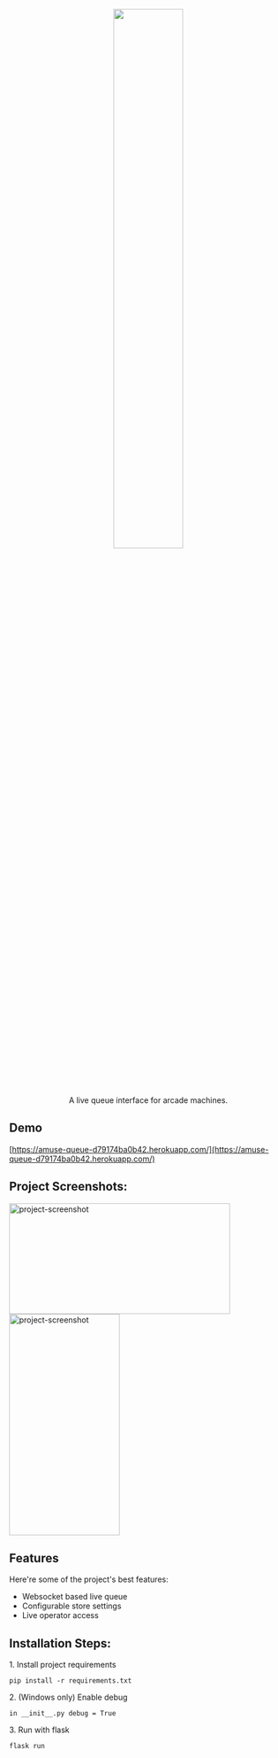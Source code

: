 <p align="center"><img src="https://socialify.git.ci/Yonokid/AmuseQueue/image?language=1&name=1&owner=1&pattern=Transparent&stargazers=1&theme=Dark" style="width: 50%; height=50%;"></p>

<p align="center" id="description">A live queue interface for arcade machines.</p>

<h2>Demo</h2>

[https://amuse-queue-d79174ba0b42.herokuapp.com/](https://amuse-queue-d79174ba0b42.herokuapp.com/)

<h2>Project Screenshots:</h2>

<img src="https://files.catbox.moe/cfh7wz.png" alt="project-screenshot" width="400" height="200/">

<img src="https://files.catbox.moe/bsgsea.png" alt="project-screenshot" width="200" height="400/">

  
  
<h2>Features</h2>

Here're some of the project's best features:

*   Websocket based live queue
*   Configurable store settings
*   Live operator access

<h2>Installation Steps:</h2>

<p>1. Install project requirements</p>

```
pip install -r requirements.txt
```

<p>2. (Windows only) Enable debug</p>

```
in __init__.py debug = True
```

<p>3. Run with flask</p>

```
flask run
```
